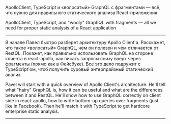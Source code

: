 ApolloClient, TypeScript и «волосатый» GraphQL с фрагментами — всё, что нужно для правильного статического анализа React-приложения

ApolloClient, TypeScript, and "wooly" GraphQL with fragments — all we need for proper static analysis of a React application

---

В начале Павел быстро разберет архитектуру Apollo Client'а. Расскажет, что такое «волосатый» GraphQL, чем он полезен и чем отличается от RestQL. Покажет, как правильно использовать GraphQL на стороне клиента в react-apollo, как писать запросы снизу вверх через фрагменты (прямо как в Фейсбуке). Все это дело подружит с TypeScript'ом, чтоб получить суровый энтерпрайзный статический анализ.

Pavel will start with a quick overview of Apollo Client's architecture. He'll tell what "hairy" GraphQL is, how it can be useful and what are the differences between it and RestQL. He'll show how to use GraphQL correctly on client side in react-apollo, how to write bottom-up queries over fragments (just like in Facebook). Then he'll match it with TypeScript to get hardcore enterprise static analysis.

---